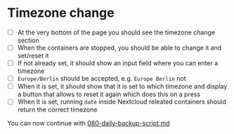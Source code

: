 # Timezone change

- [ ] At the very bottom of the page you should see the timezone change section
- [ ] When the containers are stopped, you should be able to change it and set/reset it
- [ ] If not already set, it should show an input field where you can enter a timezone
- [ ] `Europe/Berlin` should be accepted, e.g. `Europe Berlin` not
- [ ] When it is set, it should show that it is set to which timezone and display a button that allows to reset it again which does this on a press
- [ ] When it is set, running `date` inside Nextcloud releated containers should return the correct timezone

You can now continue with [080-daily-backup-script.md](./080-daily-backup-script.md)